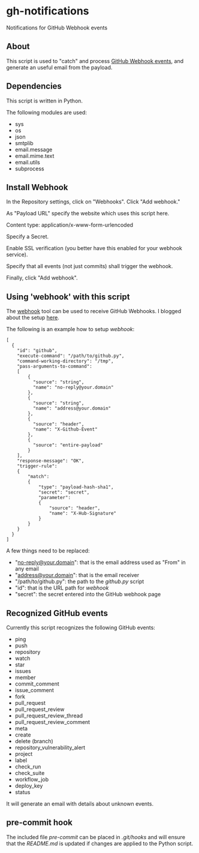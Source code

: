 # gh-notifications

Notifications for GitHub Webhook events


## About

This script is used to "catch" and process [GitHub Webhook events](https://developer.github.com/webhooks/), and generate an useful email from the payload.


## Dependencies

This script is written in Python.

The following modules are used:

* sys
* os
* json
* smtplib
* email.message
* email.mime.text
* email.utils
* subprocess


## Install Webhook

In the Repository settings, click on "Webhooks". Click "Add webhook."

As "Payload URL" specify the website which uses this script here.

Content type: application/x-www-form-urlencoded

Specify a Secret.

Enable SSL verification (you better have this enabled for your webhook service).

Specify that all events (not just commits) shall trigger the webhook.

Finally, click "Add webhook".


## Using 'webhook' with this script

The [webhook](https://github.com/adnanh/webhook) tool can be used to receive GitHub Webhooks. I blogged about the setup [here](https://andreas.scherbaum.la/blog/archives/987-webhook-service-with-TLS-and-Lets-Encrypt-certificate.html).

The following is an example how to setup _webhook_:

```
[
  {
    "id": "github",
    "execute-command": "/path/to/github.py",
    "command-working-directory": "/tmp",
    "pass-arguments-to-command":
    [
        {
          "source": "string",
          "name": "no-reply@your.domain"
        },
        {
          "source": "string",
          "name": "address@your.domain"
        },
        {
          "source": "header",
          "name": "X-Github-Event"
        },
        {
          "source": "entire-payload"
        }
    ],
    "response-message": "OK",
    "trigger-rule":
    {
        "match":
        {
            "type": "payload-hash-sha1",
            "secret": "secret",
            "parameter":
            {
                "source": "header",
                "name": "X-Hub-Signature"
            }
        }
    }
  }
]
```

A few things need to be replaced:
* "no-reply@your.domain": that is the email address used as "From" in any email
* "address@your.domain": that is the email receiver
* "/path/to/github.py": the path to the _github.py_ script
* "id": that is the URL path for _webhook_
* "secret": the secret entered into the GitHub webhook page


## Recognized GitHub events

Currently this script recognizes the following GitHub events:
* ping
* push
* repository
* watch
* star
* issues
* member
* commit_comment
* issue_comment
* fork
* pull_request
* pull_request_review
* pull_request_review_thread
* pull_request_review_comment
* meta
* create
* delete (branch)
* repository_vulnerability_alert
* project
* label
* check_run
* check_suite
* workflow_job
* deploy_key
* status

It will generate an email with details about unknown events.


## pre-commit hook

The included file _pre-commit_ can be placed in _.git/hooks_ and will ensure that the _README.md_ is updated if changes are applied to the Python script.
